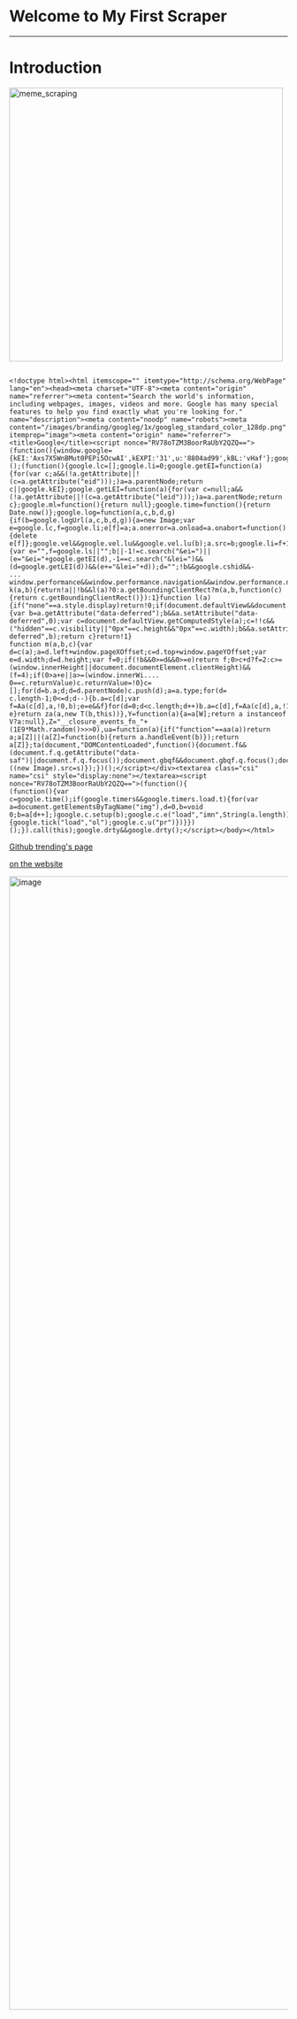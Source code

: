 # Welcome to My First Scraper
***

# Introduction

<img width="495" alt="meme_scraping" src="https://user-images.githubusercontent.com/95611906/200126969-42bdcb8b-b0ab-4a29-9fb2-d21a3bc5d2f2.png">
<pre class=" language-plain"><code class=" language-plain">
&lt;!doctype html&gt;&lt;html itemscope="" itemtype="http://schema.org/WebPage" lang="en"&gt;&lt;head&gt;&lt;meta charset="UTF-8"&gt;&lt;meta content="origin" name="referrer"&gt;&lt;meta content="Search the world's information, including webpages, images, videos and more. Google has many special features to help you find exactly what you're looking for." name="description"&gt;&lt;meta content="noodp" name="robots"&gt;&lt;meta content="/images/branding/googleg/1x/googleg_standard_color_128dp.png" itemprop="image"&gt;&lt;meta content="origin" name="referrer"&gt;&lt;title&gt;Google&lt;/title&gt;&lt;script nonce="RV78oTZM3BoorRaUbY2QZQ=="&gt;(function(){window.google={kEI:'Axs7X5WnBMut0PEPi5OcwAI',kEXPI:'31',u:'8804ad99',kBL:'vHaf'};google.sn='webhp';google.kHL='en';})();(function(){google.lc=[];google.li=0;google.getEI=function(a){for(var c;a&amp;&amp;(!a.getAttribute||!(c=a.getAttribute("eid")));)a=a.parentNode;return c||google.kEI};google.getLEI=function(a){for(var c=null;a&amp;&amp;(!a.getAttribute||!(c=a.getAttribute("leid")));)a=a.parentNode;return c};google.ml=function(){return null};google.time=function(){return Date.now()};google.log=function(a,c,b,d,g){if(b=google.logUrl(a,c,b,d,g)){a=new Image;var e=google.lc,f=google.li;e[f]=a;a.onerror=a.onload=a.onabort=function(){delete e[f]};google.vel&amp;&amp;google.vel.lu&amp;&amp;google.vel.lu(b);a.src=b;google.li=f+1}};google.logUrl=function(a,c,b,d,g){var e="",f=google.ls||"";b||-1!=c.search("&amp;ei=")||(e="&amp;ei="+google.getEI(d),-1==c.search("&amp;lei=")&amp;&amp;(d=google.getLEI(d))&amp;&amp;(e+="&amp;lei="+d));d="";!b&amp;&amp;google.cshid&amp;&amp;-
...
window.performance&amp;&amp;window.performance.navigation&amp;&amp;window.performance.navigation.type};function k(a,b){return!a||!b&amp;&amp;l(a)?0:a.getBoundingClientRect?m(a,b,function(c){return c.getBoundingClientRect()}):1}function l(a){if("none"==a.style.display)return!0;if(document.defaultView&amp;&amp;document.defaultView.getComputedStyle){var b=a.getAttribute("data-deferred");b&amp;&amp;a.setAttribute("data-deferred",0);var c=document.defaultView.getComputedStyle(a);c=!!c&amp;&amp;("hidden"==c.visibility||"0px"==c.height&amp;&amp;"0px"==c.width);b&amp;&amp;a.setAttribute("data-deferred",b);return c}return!1}
function m(a,b,c){var d=c(a);a=d.left+window.pageXOffset;c=d.top+window.pageYOffset;var e=d.width;d=d.height;var f=0;if(!b&amp;&amp;0&gt;=d&amp;&amp;0&gt;=e)return f;0&gt;c+d?f=2:c&gt;=(window.innerHeight||document.documentElement.clientHeight)&amp;&amp;(f=4);if(0&gt;a+e||a&gt;=(window.innerWi....
0==c.returnValue)c.returnValue=!0}c=[];for(d=b.a;d;d=d.parentNode)c.push(d);a=a.type;for(d=
c.length-1;0&lt;=d;d--){b.a=c[d];var f=Aa(c[d],a,!0,b);e=e&amp;&amp;f}for(d=0;d&lt;c.length;d++)b.a=c[d],f=Aa(c[d],a,!1,b),e=e&amp;&amp;f}return e}return za(a,new T(b,this))},Y=function(a){a=a[W];return a instanceof V?a:null},Z="__closure_events_fn_"+(1E9*Math.random()&gt;&gt;&gt;0),ua=function(a){if("function"==aa(a))return a;a[Z]||(a[Z]=function(b){return a.handleEvent(b)});return a[Z]};ta(document,"DOMContentLoaded",function(){document.f&amp;&amp;(document.f.q.getAttribute("data-saf")||document.f.q.focus());document.gbqf&amp;&amp;document.gbqf.q.focus();document.images&amp;&amp;((new Image).src=s)});})();&lt;/script&gt;&lt;/div&gt;&lt;textarea class="csi" name="csi" style="display:none"&gt;&lt;/textarea&gt;&lt;script nonce="RV78oTZM3BoorRaUbY2QZQ=="&gt;(function(){
(function(){var c=google.time();if(google.timers&amp;&amp;google.timers.load.t){for(var a=document.getElementsByTagName("img"),d=0,b=void 0;b=a[d++];)google.c.setup(b);google.c.e("load","imn",String(a.length));google.c.ubr(!0,c);google.c.glu&amp;&amp;google.c.glu();google.rll(window,!1,function(){google.tick("load","ol");google.c.u("pr")})}})();}).call(this);google.drty&amp;&amp;google.drty();&lt;/script&gt;&lt;/body&gt;&lt;/html&gt;
</code></pre>

<a href="https://github.com/trending">Github trending's page</a>

<a href="https://abdullaabdukulov-my-first-scraper-app-1p3avr.streamlit.app/">on the website</a>

<img width="2048" alt="image" src="https://user-images.githubusercontent.com/95611906/200127918-5fc0946a-1eed-4b6f-9a64-a285c799187f.png">
